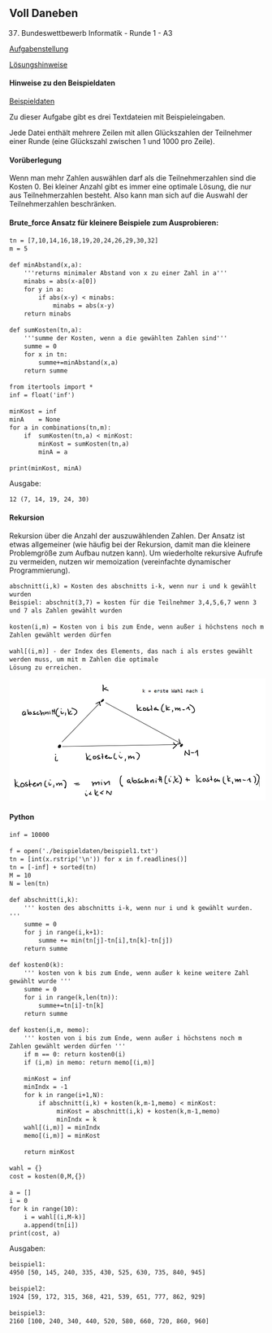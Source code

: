 ## Voll Daneben

37. Bundeswettbewerb Informatik - Runde 1 - A3

[Aufgabenstellung](./voll_daneben.pdf)

[Lösungshinweise](./voll_daneben_loesungshinweise.pdf)


#### Hinweise zu den Beispieldaten

[Beispieldaten](./beispieldaten/)

Zu dieser Aufgabe gibt es drei Textdateien mit Beispieleingaben.

Jede Datei enthält mehrere Zeilen mit allen Glückszahlen der Teilnehmer einer Runde (eine Glückszahl zwischen 1 und 1000 pro Zeile).


#### Vorüberlegung

Wenn man mehr Zahlen auswählen darf als die Teilnehmerzahlen sind die Kosten 0. Bei kleiner Anzahl
gibt es immer eine optimale Lösung, die nur aus Teilnehmerzahlen besteht. Also kann man sich auf die Auswahl der
Teilnehmerzahlen beschränken.


#### Brute_force Ansatz für kleinere Beispiele zum Ausprobieren:

```
tn = [7,10,14,16,18,19,20,24,26,29,30,32]
m = 5

def minAbstand(x,a):
    '''returns minimaler Abstand von x zu einer Zahl in a'''
    minabs = abs(x-a[0])
    for y in a:
        if abs(x-y) < minabs:
            minabs = abs(x-y)
    return minabs

def sumKosten(tn,a):
    '''summe der Kosten, wenn a die gewählten Zahlen sind'''
    summe = 0
    for x in tn:
        summe+=minAbstand(x,a)
    return summe
 
from itertools import *
inf = float('inf')

minKost = inf
minA    = None
for a in combinations(tn,m):
    if  sumKosten(tn,a) < minKost:
        minKost = sumKosten(tn,a)
        minA = a

print(minKost, minA)
```

Ausgabe:
```
12 (7, 14, 19, 24, 30)
```


#### Rekursion

Rekursion über die Anzahl der auszuwählenden Zahlen. Der Ansatz ist etwas allgemeiner (wie häufig bei der Rekursion,
damit man die kleinere Problemgröße zum Aufbau nutzen kann).
Um wiederholte rekursive Aufrufe zu vermeiden, nutzen wir memoization (vereinfachte dynamischer Programmierung).

 
```
abschnitt(i,k) = Kosten des abschnitts i-k, wenn nur i und k gewählt wurden
Beispiel: abschnit(3,7) = kosten für die Teilnehmer 3,4,5,6,7 wenn 3 und 7 als Zahlen gewählt wurden

kosten(i,m) = Kosten von i bis zum Ende, wenn außer i höchstens noch m Zahlen gewählt werden dürfen

wahl[(i,m)] - der Index des Elements, das nach i als erstes gewählt werden muss, um mit m Zahlen die optimale
Lösung zu erreichen.
```     

<img src='./bild.png' width=600>


#### Python

```
inf = 10000 

f = open('./beispieldaten/beispiel1.txt')
tn = [int(x.rstrip('\n')) for x in f.readlines()]
tn = [-inf] + sorted(tn)
M = 10
N = len(tn)

def abschnitt(i,k):
    ''' kosten des abschnitts i-k, wenn nur i und k gewählt wurden. '''
    summe = 0
    for j in range(i,k+1):
        summe += min(tn[j]-tn[i],tn[k]-tn[j])
    return summe

def kosten0(k):
    ''' kosten von k bis zum Ende, wenn außer k keine weitere Zahl gewählt wurde '''
    summe = 0
    for i in range(k,len(tn)):
        summe+=tn[i]-tn[k]
    return summe
 
def kosten(i,m, memo):
    ''' kosten von i bis zum Ende, wenn außer i höchstens noch m Zahlen gewählt werden dürfen '''
    if m == 0: return kosten0(i)
    if (i,m) in memo: return memo[(i,m)]

    minKost = inf
    minIndx = -1
    for k in range(i+1,N):
        if abschnitt(i,k) + kosten(k,m-1,memo) < minKost:
             minKost = abschnitt(i,k) + kosten(k,m-1,memo)
             minIndx = k
    wahl[(i,m)] = minIndx   
    memo[(i,m)] = minKost
    
    return minKost 

wahl = {}
cost = kosten(0,M,{})

a = []
i = 0
for k in range(10):
    i = wahl[(i,M-k)]
    a.append(tn[i])
print(cost, a)

```        
 
Ausgaben:

```
beispiel1:
4950 [50, 145, 240, 335, 430, 525, 630, 735, 840, 945]

beispiel2:
1924 [59, 172, 315, 368, 421, 539, 651, 777, 862, 929]

beispiel3:
2160 [100, 240, 340, 440, 520, 580, 660, 720, 860, 960]
```